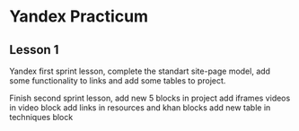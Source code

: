 # Yandex Practicum
## Lesson 1

Yandex first sprint lesson, complete the standart site-page model, add some functionality to links and add some tables to project.

Finish second sprint lesson, add new 5 blocks in project
add iframes videos in video block
add links in resources and khan blocks
add new table in techniques block

